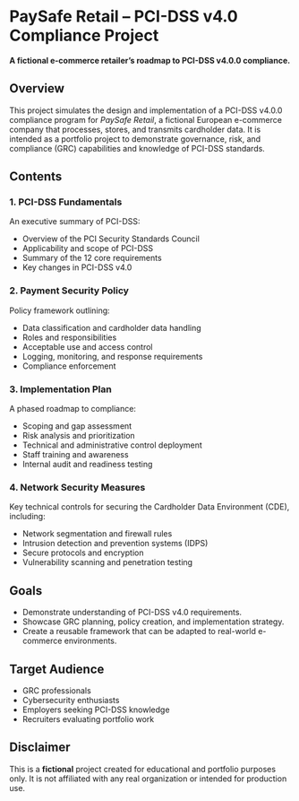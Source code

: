 # PaySafe Retail – PCI-DSS v4.0 Compliance Project

**A fictional e-commerce retailer’s roadmap to PCI-DSS v4.0.0 compliance.**

## Overview

This project simulates the design and implementation of a PCI-DSS v4.0.0 compliance program for *PaySafe Retail*, a fictional European e-commerce company that processes, stores, and transmits cardholder data. It is intended as a portfolio project to demonstrate governance, risk, and compliance (GRC) capabilities and knowledge of PCI-DSS standards.

## Contents

### 1. PCI-DSS Fundamentals
An executive summary of PCI-DSS:
- Overview of the PCI Security Standards Council
- Applicability and scope of PCI-DSS
- Summary of the 12 core requirements
- Key changes in PCI-DSS v4.0

### 2. Payment Security Policy
Policy framework outlining:
- Data classification and cardholder data handling
- Roles and responsibilities
- Acceptable use and access control
- Logging, monitoring, and response requirements
- Compliance enforcement

### 3. Implementation Plan
A phased roadmap to compliance:
- Scoping and gap assessment
- Risk analysis and prioritization
- Technical and administrative control deployment
- Staff training and awareness
- Internal audit and readiness testing

### 4. Network Security Measures
Key technical controls for securing the Cardholder Data Environment (CDE), including:
- Network segmentation and firewall rules
- Intrusion detection and prevention systems (IDPS)
- Secure protocols and encryption
- Vulnerability scanning and penetration testing

## Goals

- Demonstrate understanding of PCI-DSS v4.0 requirements.
- Showcase GRC planning, policy creation, and implementation strategy.
- Create a reusable framework that can be adapted to real-world e-commerce environments.

## Target Audience

- GRC professionals  
- Cybersecurity enthusiasts  
- Employers seeking PCI-DSS knowledge  
- Recruiters evaluating portfolio work

## Disclaimer

This is a **fictional** project created for educational and portfolio purposes only. It is not affiliated with any real organization or intended for production use.
